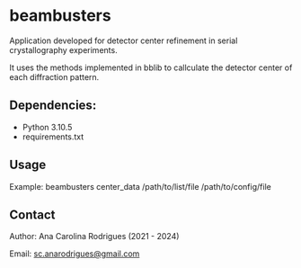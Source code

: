 # beambusters

Application developed for detector center refinement in serial crystallography experiments.

It uses the methods implemented in bblib to callculate the detector center of each diffraction pattern.

## Dependencies:
- Python 3.10.5
- requirements.txt

## Usage

Example:
beambusters center_data /path/to/list/file /path/to/config/file

## Contact

Author: Ana Carolina Rodrigues (2021 - 2024)

Email: sc.anarodrigues@gmail.com
